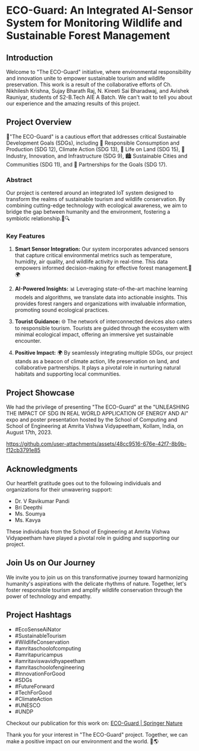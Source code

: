# ECO-Guard: An Integrated AI-Sensor System for Monitoring Wildlife and Sustainable Forest Management

## Introduction

Welcome to "The ECO-Guard" initiative, where environmental responsibility and innovation unite to empower sustainable tourism and wildlife preservation. This work is a result of the collaborative efforts of Ch. Nikhilesh Krishna, Sujay Bharath Raj, N. Kireeti Sai Bharadwaj, and Avishek Rauniyar, students of S2-B.Tech AIE A Batch. We can't wait to tell you about our experience and the amazing results of this project.

## Project Overview

🌿"The ECO-Guard" is a cautious effort that addresses critical Sustainable Development Goals (SDGs), including 🌱 Responsible Consumption and Production (SDG 12), Climate Action (SDG 13), 🦓 Life on Land (SDG 15), 🚀 Industry, Innovation, and Infrastructure (SDG 9), 🏙️ Sustainable Cities and Communities (SDG 11), and 🤝 Partnerships for the Goals (SDG 17). 

### Abstract

Our project is centered around an integrated IoT system designed to transform the realms of sustainable tourism and wildlife conservation. By combining cutting-edge technology with ecological awareness, we aim to bridge the gap between humanity and the environment, fostering a symbiotic relationship.🌳🔍

### Key Features

1. **Smart Sensor Integration:** Our system incorporates advanced sensors that capture critical environmental metrics such as temperature, humidity, air quality, and wildlife activity in real-time. This data empowers informed decision-making for effective forest management.🦋🌍

2. **AI-Powered Insights:** 📊 Leveraging state-of-the-art machine learning models and algorithms, we translate data into actionable insights. This provides forest rangers and organizations with invaluable information, promoting sound ecological practices.

3. **Tourist Guidance:** 🌐 The network of interconnected devices also caters to responsible tourism. Tourists are guided through the ecosystem with minimal ecological impact, offering an immersive yet sustainable encounter.

4. **Positive Impact:** 🌍 By seamlessly integrating multiple SDGs, our project stands as a beacon of climate action, life preservation on land, and collaborative partnerships. It plays a pivotal role in nurturing natural habitats and supporting local communities.

## Project Showcase

We had the privilege of presenting "The ECO-Guard" at the "UNLEASHING THE IMPACT OF SDG IN REAL WORLD APPLICATION OF ENERGY AND AI" expo and poster presentation hosted by the School of Computing and School of Engineering at Amrita Vishwa Vidyapeetham, Kollam, India, on August 17th, 2023. 


https://github.com/user-attachments/assets/48cc9516-676e-42f7-8b9b-f12cb3791e85


## Acknowledgments

Our heartfelt gratitude goes out to the following individuals and organizations for their unwavering support:

- Dr. V Ravikumar Pandi
- Bri Deepthi
- Ms. Soumya
- Ms. Kavya

These individuals from the School of Engineering at Amrita Vishwa Vidyapeetham have played a pivotal role in guiding and supporting our project.

## Join Us on Our Journey

We invite you to join us on this transformative journey toward harmonizing humanity's aspirations with the delicate rhythms of nature. Together, let's foster responsible tourism and amplify wildlife conservation through the power of technology and empathy.

## Project Hashtags

- #EcoSenseAiNator
- #SustainableTourism
- #WildlifeConservation
- #amritaschoolofcomputing
- #amritapuricampus
- #amritaviswavidhyapeetham
- #amritaschoolofengineering
- #InnovationForGood
- #SDGs
- #FutureForward
- #TechForGood
- #ClimateAction
- #UNESCO
- #UNDP

Checkout our publication for this work on: <a href="https://link.springer.com/chapter/10.1007/978-981-99-9489-2_36"> ECO-Guard | Springer Nature</a>

Thank you for your interest in "The ECO-Guard" project. Together, we can make a positive impact on our environment and the world. 🌱🌎
